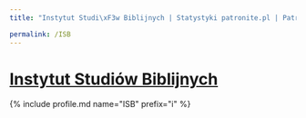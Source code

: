 ```yaml
---
title: "Instytut Studi\xF3w Biblijnych | Statystyki patronite.pl | Patromierz"

permalink: /ISB
---
```


# [Instytut Studiów Biblijnych](https://patronite.pl/ISB)

{% include profile.md name="ISB" prefix="i" %}
